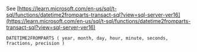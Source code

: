 See [https://learn.microsoft.com/en-us/sql/t-sql/functions/datetime2fromparts-transact-sql?view=sql-server-ver16](https://learn.microsoft.com/en-us/sql/t-sql/functions/datetime2fromparts-transact-sql?view=sql-server-ver16)
```
DATETIME2FROMPARTS ( year, month, day, hour, minute, seconds, fractions, precision )
```
